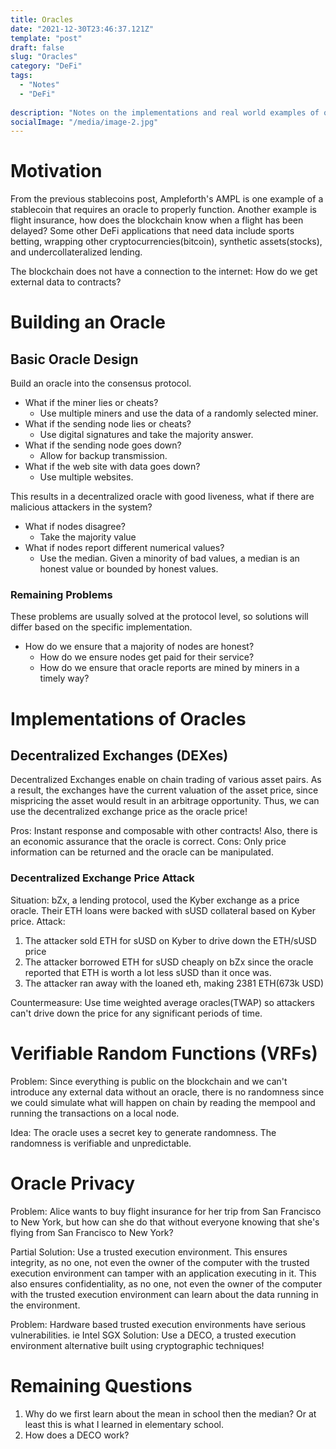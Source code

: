 ```yaml
---
title: Oracles
date: "2021-12-30T23:46:37.121Z"
template: "post"
draft: false
slug: "Oracles"
category: "DeFi"
tags:
  - "Notes"
  - "DeFi"
  
description: "Notes on the implementations and real world examples of oracles"
socialImage: "/media/image-2.jpg"
---
```


# Motivation
From the previous stablecoins post, Ampleforth's AMPL is one example of a stablecoin that requires an oracle to properly function. Another example is flight insurance, how does the blockchain know when a flight has been delayed? Some other DeFi applications that need data include sports betting, wrapping other cryptocurrencies(bitcoin), synthetic assets(stocks), and undercollateralized lending.

The blockchain does not have a connection to the internet: How do we get external data to contracts?

# Building an Oracle

## Basic Oracle Design
Build an oracle into the consensus protocol. 
  - What if the miner lies or cheats?
      - Use multiple miners and use the data of a randomly selected miner.
  - What if the sending node lies or cheats?
      - Use digital signatures and take the majority answer.
  - What if the sending node goes down?
      - Allow for backup transmission.
  - What if the web site with data goes down?
      - Use multiple websites.

This results in a decentralized oracle with good liveness, what if there are malicious attackers in the system?
  - What if nodes disagree?
      - Take the majority value
  - What if nodes report different numerical values?
      - Use the median. Given a minority of bad values, a median is an honest value or bounded by honest values.

### Remaining Problems
These problems are usually solved at the protocol level, so solutions will differ based on the specific implementation.
- How do we ensure that a majority of nodes are honest?
  - How do we ensure nodes get paid for their service?
  - How do we ensure that oracle reports are mined by miners in a timely way?

# Implementations of Oracles

## Decentralized Exchanges (DEXes)
Decentralized Exchanges enable on chain trading of various asset pairs. As a result, the exchanges have the current valuation of the asset price, since mispricing the asset would result in an arbitrage opportunity. Thus, we can use the decentralized exchange price as the oracle price!

Pros: Instant response and composable with other contracts! Also, there is an economic assurance that the oracle is correct.
Cons: Only price information can be returned and the oracle can be manipulated.

### Decentralized Exchange Price Attack
Situation: bZx, a lending protocol, used the Kyber exchange as a price oracle. Their ETH loans were backed with sUSD collateral based on Kyber price. 
Attack:
1. The attacker sold ETH for sUSD on Kyber to drive down the ETH/sUSD price
2. The attacker borrowed ETH for sUSD cheaply on bZx since the oracle reported that ETH is worth a lot less sUSD than it once was.
3. The attacker ran away with the loaned eth, making 2381 ETH(673k USD)

Countermeasure: Use time weighted average oracles(TWAP) so attackers can't drive down the price for any significant periods of time.

# Verifiable Random Functions (VRFs)
Problem: Since everything is public on the blockchain and we can't introduce any external data without an oracle, there is no randomness since we could simulate what will happen on chain by reading the mempool and running the transactions on a local node.

Idea: The oracle uses a secret key to generate randomness. The randomness is verifiable and unpredictable.

# Oracle Privacy
Problem: Alice wants to buy flight insurance for her trip from San Francisco to New York, but how can she do that without everyone knowing that she's flying from San Francisco to New York?

Partial Solution: Use a trusted execution environment. This ensures integrity, as no one, not even the owner of the computer with the trusted execution environment can tamper with an application executing in it. This also ensures confidentiality, as no one, not even the owner of the computer with the trusted execution environment can learn about the data running in the environment. 

Problem: Hardware based trusted execution environments have serious vulnerabilities. ie Intel SGX
Solution: Use a DECO, a trusted execution environment alternative built using cryptographic techniques!

# Remaining Questions
1. Why do we first learn about the mean in school then the median? Or at least this is what I learned in elementary school.
2. How does a DECO work?
